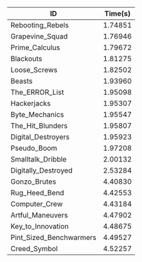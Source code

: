 |ID|Time(s)|
|-|-|
|Rebooting_Rebels|1.74851|
|Grapevine_Squad|1.76946|
|Prime_Calculus|1.79672|
|Blackouts|1.81275|
|Loose_Screws|1.82502|
|Beasts|1.93960|
|The_ERROR_List|1.95098|
|Hackerjacks|1.95307|
|Byte_Mechanics|1.95547|
|The_Hit_Blunders|1.95807|
|Digital_Destroyers|1.95923|
|Pseudo_Boom|1.97208|
|Smalltalk_Dribble|2.00132|
|Digitally_Destroyed|2.53284|
|Gonzo_Brutes|4.40830|
|Rug_Heed_Bend|4.42553|
|Computer_Crew|4.43184|
|Artful_Maneuvers|4.47902|
|Key_to_Innovation|4.48675|
|Pint_Sized_Benchwarmers|4.49527|
|Creed_Symbol|4.52257|
